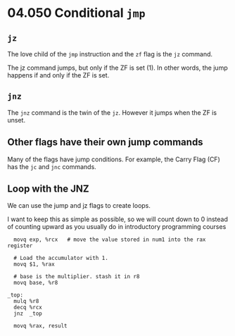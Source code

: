 # 04.050 Conditional `jmp`

## `jz`

The love child of the `jmp` instruction and the `zf` flag is the `jz` command.

The jz command jumps, but only if the ZF is set (1).  In other words, the jump happens if and only if the ZF is set.

## `jnz` 

The `jnz` command is the twin of the `jz`.  However it jumps when the ZF is unset.

## Other flags have their own jump commands

Many of the flags have jump conditions.  For example, the Carry Flag (CF) has the `jc` and `jnc` commands.

## Loop with the JNZ

We can use the jump and jz flags to create loops.

I want to keep this as simple as possible, so we will count down to 0 instead of counting upward as you usually do in introductory programming courses

``` # Load the exponent as the loop controller
  movq exp, %rcx   # move the value stored in num1 into the rax register

  # Load the accumulator with 1.
  movq $1, %rax

  # base is the multiplier. stash it in r8
  movq base, %r8
   
_top:
  mulq %r8
  decq %rcx
  jnz  _top

  movq %rax, result
  ```